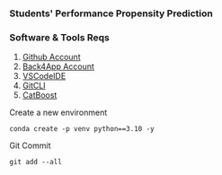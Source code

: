 ### Students' Performance Propensity Prediction

### Software & Tools Reqs

1. [Github Account](https://github.com)
2. [Back4App Account](https://www.back4app.com/)
3. [VSCodeIDE](https://code.visualstudio.com/)
4. [GitCLI](https://git-scm.com/book/en/v2/Getting-Started-The-Command-Line)
4. [CatBoost](https://catboost.ai/)

Create a new environment 
```
conda create -p venv python==3.10 -y
```

Git Commit
```
git add --all
```